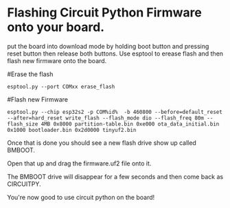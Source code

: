 # Flashing Circuit Python Firmware onto your board.

put the board into download mode by holding boot button and pressing reset button then release both buttons. 
Use esptool to erease flash and then flash new firmware onto the board.

#Erase the flash
````
esptool.py --port COMxx erase_flash
````
#Flash new Firmware
````
esptool.py --chip esp32s2 -p COM%id%  -b 460800 --before=default_reset --after=hard_reset write_flash --flash_mode dio --flash_freq 80m --flash_size 4MB 0x8000 partition-table.bin 0xe000 ota_data_initial.bin 0x1000 bootloader.bin 0x2d0000 tinyuf2.bin
````

Once that is done you should see a new flash drive show up called BMBOOT. 

Open that up and drag the firmware.uf2 file onto it. 

The BMBOOT drive will disappear for a few seconds and then come back as CIRCUITPY. 

You're now good to use circuit python on the board!
